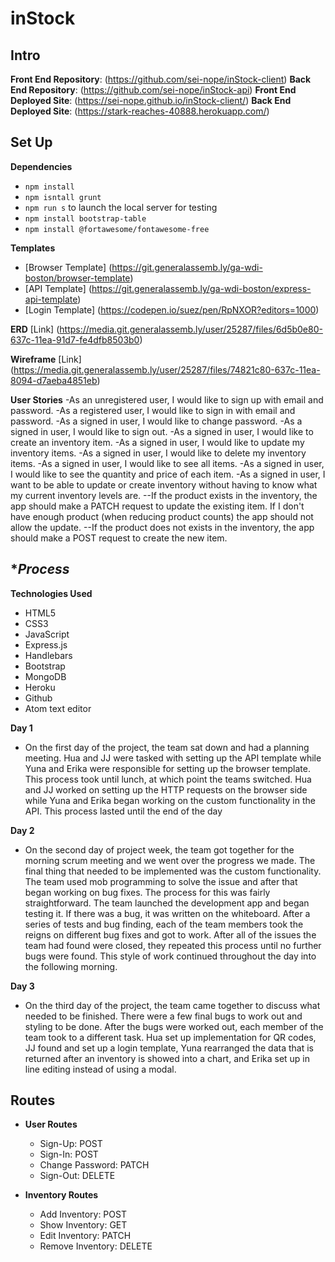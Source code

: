 # inStock
 ## **Intro**

**Front End Repository**: (https://github.com/sei-nope/inStock-client)
**Back End Repository**: (https://github.com/sei-nope/inStock-api)
**Front End Deployed Site**: (https://sei-nope.github.io/inStock-client/)
**Back End Deployed Site**: (https://stark-reaches-40888.herokuapp.com/)

## **Set Up**

**Dependencies**
- `npm install`
- `npm isntall grunt`
- `npm run s` to launch the local server for testing
- `npm install bootstrap-table`
- `npm install @fortawesome/fontawesome-free`

**Templates**
- [Browser Template] (https://git.generalassemb.ly/ga-wdi-boston/browser-template)
- [API Template] (https://git.generalassemb.ly/ga-wdi-boston/express-api-template)
- [Login Template] (https://codepen.io/suez/pen/RpNXOR?editors=1000)

**ERD**
[Link] (https://media.git.generalassemb.ly/user/25287/files/6d5b0e80-637c-11ea-91d7-fe4dfb8503b0)

**Wireframe**
[Link] (https://media.git.generalassemb.ly/user/25287/files/74821c80-637c-11ea-8094-d7aeba4851eb)

**User Stories**
-As an unregistered user, I would like to sign up with email and password. 
-As a registered user, I would like to sign in with email and password.
-As a signed in user, I would like to change password.
-As a signed in user, I would like to sign out.
-As a signed in user, I would like to create an inventory item.
-As a signed in user, I would like to update my inventory items.
-As a signed in user, I would like to delete my inventory items.
-As a signed in user, I would like to see all items.
-As a signed in user, I would like to see the quantity and price of each item.
-As a signed in user, I want to be able to update or create inventory without having to know what my current inventory levels are.
--If the product exists in the inventory, the app should make a PATCH request to update the existing item. If I don't have enough product (when reducing product counts) the app should not allow the update.
--If the product does not exists in the inventory, the app should make a POST request to create the new item.

## **Process*

**Technologies Used**
- HTML5
- CSS3
- JavaScript
- Express.js
- Handlebars
- Bootstrap
- MongoDB
- Heroku
- Github
- Atom text editor


**Day 1**
- On the first day of the project, the team sat down and had a planning meeting. Hua and JJ were tasked with setting up the API template while Yuna and Erika were responsible for setting up the browser template. This process took until lunch, at which point the teams switched. Hua and JJ worked on setting up the HTTP requests on the browser side while Yuna and Erika began working on the custom functionality in the API. This process lasted until the end of the day

**Day 2**
- On the second day of project week, the team got together for the morning scrum meeting and we went over the progress we made. The final thing that needed to be implemented was the custom functionality. The team used mob programming to solve the issue and after that began working on bug fixes. The process for this was fairly straightforward. The team launched the development app and began testing it. If there was a bug, it was written on the whiteboard. After a series of tests and bug finding, each of the team members took the reigns on different bug fixes and got to work. After all of the issues the team had found were closed, they repeated this process until no further bugs were found. This style of work continued throughout the day into the following morning.

**Day 3**
- On the third day of the project, the team came together to discuss what needed to be finished. There were a few final bugs to work out and styling to be done. After the bugs were worked out, each member of the team took to a different task. Hua set up implementation for QR codes, JJ found and set up a login template, Yuna rearranged the data that is returned after an inventory is showed into a chart, and Erika set up in line editing instead of using a modal.

## **Routes**
- **User Routes**
  - Sign-Up: POST
  - Sign-In: POST
  - Change Password: PATCH
  - Sign-Out: DELETE

- **Inventory Routes**
  - Add Inventory: POST
  - Show Inventory: GET
  - Edit Inventory: PATCH
  - Remove Inventory: DELETE